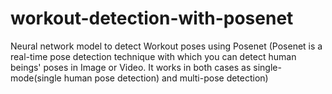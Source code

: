 # workout-detection-with-posenet

Neural network model to detect Workout poses using Posenet (Posenet is a real-time pose detection technique with which you can detect human beings' poses in Image or Video. It works in both cases as single-mode(single human pose detection) and multi-pose detection)

